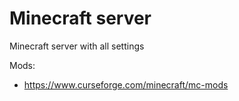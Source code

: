 # Minecraft server
Minecraft server with all settings

Mods:
 - https://www.curseforge.com/minecraft/mc-mods

